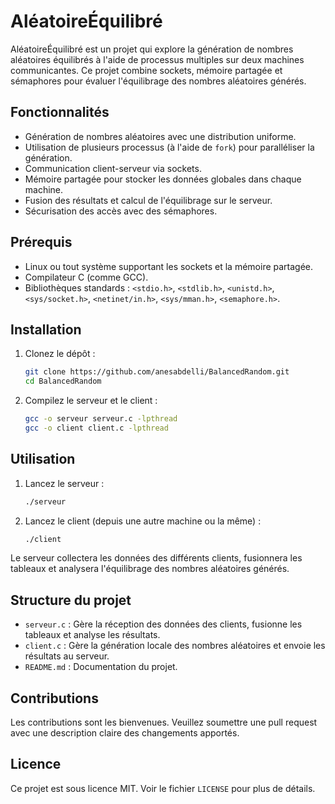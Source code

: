 # AléatoireÉquilibré

AléatoireÉquilibré est un projet qui explore la génération de nombres aléatoires équilibrés à l'aide de processus multiples sur deux machines communicantes. Ce projet combine sockets, mémoire partagée et sémaphores pour évaluer l'équilibrage des nombres aléatoires générés.

## Fonctionnalités

- Génération de nombres aléatoires avec une distribution uniforme.
- Utilisation de plusieurs processus (à l'aide de `fork`) pour paralléliser la génération.
- Communication client-serveur via sockets.
- Mémoire partagée pour stocker les données globales dans chaque machine.
- Fusion des résultats et calcul de l'équilibrage sur le serveur.
- Sécurisation des accès avec des sémaphores.

## Prérequis

- Linux ou tout système supportant les sockets et la mémoire partagée.
- Compilateur C (comme GCC).
- Bibliothèques standards : `<stdio.h>`, `<stdlib.h>`, `<unistd.h>`, `<sys/socket.h>`, `<netinet/in.h>`, `<sys/mman.h>`, `<semaphore.h>`.

## Installation

1. Clonez le dépôt :
   ```bash
   git clone https://github.com/anesabdelli/BalancedRandom.git
   cd BalancedRandom
   ```
2. Compilez le serveur et le client :
   ```bash
   gcc -o serveur serveur.c -lpthread
   gcc -o client client.c -lpthread
   ```

## Utilisation

1. Lancez le serveur :
   ```bash
   ./serveur
   ```
2. Lancez le client (depuis une autre machine ou la même) :
   ```bash
   ./client
   ```

Le serveur collectera les données des différents clients, fusionnera les tableaux et analysera l'équilibrage des nombres aléatoires générés.

## Structure du projet

- `serveur.c` : Gère la réception des données des clients, fusionne les tableaux et analyse les résultats.
- `client.c` : Gère la génération locale des nombres aléatoires et envoie les résultats au serveur.
- `README.md` : Documentation du projet.

## Contributions

Les contributions sont les bienvenues. Veuillez soumettre une pull request avec une description claire des changements apportés.

## Licence

Ce projet est sous licence MIT. Voir le fichier `LICENSE` pour plus de détails.
